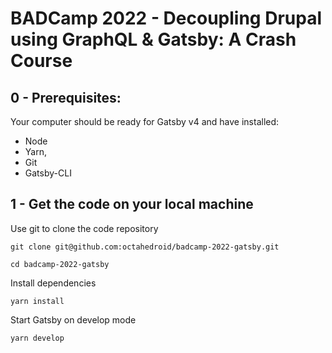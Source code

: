 # BADCamp 2022 - Decoupling Drupal using GraphQL & Gatsby: A Crash Course

## 0 - Prerequisites:
Your computer should be ready for Gatsby v4 and have installed:
- Node
- Yarn, 
- Git 
- Gatsby-CLI


## 1 - Get the code on your local machine

Use git to clone the code repository

```
git clone git@github.com:octahedroid/badcamp-2022-gatsby.git

cd badcamp-2022-gatsby
``` 

Install dependencies
```
yarn install
```

Start Gatsby on develop mode
```
yarn develop
```
